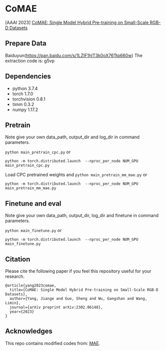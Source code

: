 # CoMAE
[AAAI 2023] [CoMAE: Single Model Hybrid Pre-training on Small-Scale RGB-D Datasets](https://arxiv.org/abs/2302.06148)

## Prepare Data
Baiduyun(https://pan.baidu.com/s/1LZIF1hlT3k0oX76Ttp660w) The extraction code is: g5vp

## Dependencies
* python 3.7.4
* torch 1.7.0
* torchvision 0.8.1
* timm 0.3.2
* numpy 1.17.2

## Pretrain
Note give your own data_path, output_dir and log_dir in command parameters.

 `python main_pretrain_cpc.py` or 
 
 `python -m torch.distributed.launch  --nproc_per_node NUM_GPU main_pretrain_cpc.py`
 
 Load CPC pretrained weights and `python main_pretrain_mm_mae.py` or 
 
 `python -m torch.distributed.launch  --nproc_per_node NUM_GPU main_pretrain_mm_mae.py`
 
 ## Finetune and eval
 Note give your own data_path, output_dir, log_dir and finetune in command parameters.
 
 `python main_finetune.py` or
 
 `python -m torch.distributed.launch  --nproc_per_node NUM_GPU main_finetune.py`
 
## Citation
Please cite the following paper if you feel this repository useful for your research.
```
@article{yang2023comae,
  title={CoMAE: Single Model Hybrid Pre-training on Small-Scale RGB-D Datasets},
  author={Yang, Jiange and Guo, Sheng and Wu, Gangshan and Wang, Limin},
  journal={arXiv preprint arXiv:2302.06148},
  year={2023}
}
```
## Acknowledges
This repo contains modified codes from: [MAE](https://github.com/facebookresearch/mae).
